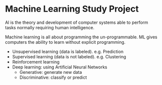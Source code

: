 # Machine Learning Study Project
Al is the theory and development of computer systems able to perform tasks normally requiring human intelligence.

Machine learning is all about programming the un-programmable. ML gives computers the ability to learn without explicit programming.
- Unsupervised learning (data is labeled). e.g. Prediction
- Supervised learning (data is not labeled). e.g. Clustering
- Reinforcement learning
- Deep learning: using Artificial Neural Networks
    - Generative: generate new data
    - Discriminative: classify or predict
